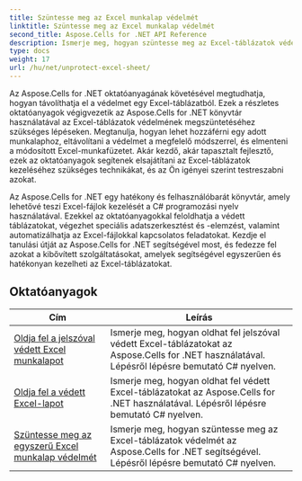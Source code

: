 ```yaml
---
title: Szüntesse meg az Excel munkalap védelmét
linktitle: Szüntesse meg az Excel munkalap védelmét
second_title: Aspose.Cells for .NET API Reference
description: Ismerje meg, hogyan szüntesse meg az Excel-táblázatok védelmét az Aspose.Cells for .NET használatával. Részletes oktatóanyagok fejlesztőknek C# nyelven.
type: docs
weight: 17
url: /hu/net/unprotect-excel-sheet/
---
```

Az Aspose.Cells for .NET oktatóanyagának követésével megtudhatja, hogyan távolíthatja el a védelmet egy Excel-táblázatból. Ezek a részletes oktatóanyagok végigvezetik az Aspose.Cells for .NET könyvtár használatával az Excel-táblázatok védelmének megszüntetéséhez szükséges lépéseken. Megtanulja, hogyan lehet hozzáférni egy adott munkalaphoz, eltávolítani a védelmet a megfelelő módszerrel, és elmenteni a módosított Excel-munkafüzetet. Akár kezdő, akár tapasztalt fejlesztő, ezek az oktatóanyagok segítenek elsajátítani az Excel-táblázatok kezeléséhez szükséges technikákat, és az Ön igényei szerint testreszabni azokat.

Az Aspose.Cells for .NET egy hatékony és felhasználóbarát könyvtár, amely lehetővé teszi Excel-fájlok kezelését a C# programozási nyelv használatával. Ezekkel az oktatóanyagokkal feloldhatja a védett táblázatokat, végezhet speciális adatszerkesztést és -elemzést, valamint automatizálhatja az Excel-fájlokkal kapcsolatos feladatokat. Kezdje el tanulási útját az Aspose.Cells for .NET segítségével most, és fedezze fel azokat a kibővített szolgáltatásokat, amelyek segítségével egyszerűen és hatékonyan kezelheti az Excel-táblázatokat.

## Oktatóanyagok 
| Cím | Leírás |
| --- | --- |
| [Oldja fel a jelszóval védett Excel munkalapot](./unlock-password-protected-excel-worksheet/) | Ismerje meg, hogyan oldhat fel jelszóval védett Excel-táblázatokat az Aspose.Cells for .NET használatával. Lépésről lépésre bemutató C# nyelven. |  
| [Oldja fel a védett Excel-lapot](./unlock-protected-excel-sheet/) | Ismerje meg, hogyan oldhat fel védett Excel-táblázatokat az Aspose.Cells for .NET használatával. Lépésről lépésre bemutató C# nyelven. |  
| [Szüntesse meg az egyszerű Excel munkalap védelmét](./unprotect-simple-excel-sheet/) | Ismerje meg, hogyan szüntesse meg az Excel-táblázatok védelmét az Aspose.Cells for .NET segítségével. Lépésről lépésre bemutató C# nyelven. |  